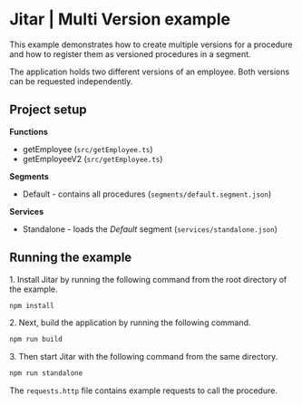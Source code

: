 
# Jitar | Multi Version example

This example demonstrates how to create multiple versions for a procedure and how to register them as versioned procedures in a segment.

The application holds two different versions of an employee.
Both versions can be requested independently.

## Project setup

**Functions**

* getEmployee (`src/getEmployee.ts`)
* getEmployeeV2 (`src/getEmployee.ts`)

**Segments**

* Default - contains all procedures (`segments/default.segment.json`)

**Services**

* Standalone - loads the *Default* segment (`services/standalone.json`)

## Running the example

1\. Install Jitar by running the following command from the root directory of the example.

```bash
npm install
```

2\. Next, build the application by running the following command.

```bash
npm run build
```

3\. Then start Jitar with the following command from the same directory.

```bash
npm run standalone
```

The ``requests.http`` file contains example requests to call the procedure.
